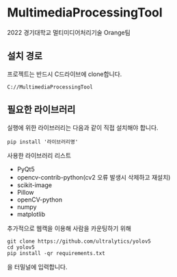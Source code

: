 # MultimediaProcessingTool

2022 경기대학교 멀티미디어처리기술 Orange팀


## 설치 경로

프로젝트는 반드시 C드라이브에 clone합니다.

    C://MultimediaProcessingTool

## 필요한 라이브러리
실행에 위한 라이브러리는 다음과 같이 직접 설치해야 합니다. 

    pip install '라이브러리명'
사용한 라이브러리 리스트
- PyQt5
- opencv-contrib-python(cv2 오류 발생시 삭제하고 재설치)
- scikit-image
- Pillow
- openCV-python
- numpy
- matplotlib

추가적으로 웹캑을 이용해 사람을 카운팅하기 위해

    git clone https://github.com/ultralytics/yolov5
    cd yolov5
    pip install -qr requirements.txt
을 터밀널에 입력합니다.